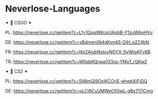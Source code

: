 # Neverlose-Languages

✦ 🧨 CSGO ✦

PL: https://neverlose.cc/getitem?c=Lfy1QqqWKcpUApbB-Y1zuWApHVv

DE: https://neverlose.cc/getitem?c=sBdnren0k4dKyn4S-DiH_g2Z4bN

FR: https://neverlose.cc/getitem?c=Nn2AiubNxtsyNGYX-SyWigAYy6B

TR: https://neverlose.cc/getitem?c=WlIpbtfQrwa033qs-YMv1_rQKwZ

✦ 🧨 CS2 ✦

PL: https://neverlose.cc/getitem?c=598mQl9OsjKCOrjE-ehwbXiFIQQ

DE: https://neverlose.cc/getitem?c=oLCj6CuUMWeO55wL-gBx717iCmg
